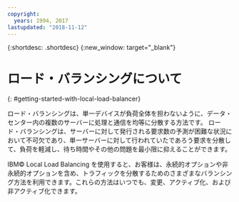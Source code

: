 ```yaml
---
copyright:
  years: 1994, 2017
lastupdated: "2018-11-12"
---
```


{:shortdesc: .shortdesc}
{:new_window: target="_blank"}

# ロード・バランシングについて
{: #getting-started-with-local-load-balancer}

ロード・バランシングは、単一デバイスが負荷全体を担わないように、データ・センター内の複数のサーバーに処理と通信を均等に分散する方法です。 ロード・バランシングは、サーバーに対して発行される要求数の予測が困難な状況において不可欠であり、単一サーバーに対して行われていたであろう要求を分散して、負荷を軽減し、待ち時間やその他の問題を最小限に抑えることができます。 

IBM© Local Load Balancing を使用すると、お客様は、永続的オプションや非永続的オプションを含め、トラフィックを分散するためのさまざまなバランシング方法を利用できます。これらの方法はいつでも、変更、アクティブ化、および非アクティブ化できます。
